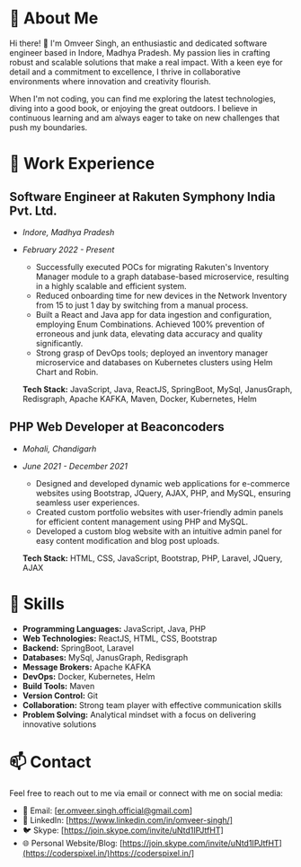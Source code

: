 # 👋 About Me

Hi there! 👋 I'm Omveer Singh, an enthusiastic and dedicated software engineer based in Indore, Madhya Pradesh. My passion lies in crafting robust and scalable solutions that make a real impact. With a keen eye for detail and a commitment to excellence, I thrive in collaborative environments where innovation and creativity flourish.

When I'm not coding, you can find me exploring the latest technologies, diving into a good book, or enjoying the great outdoors. I believe in continuous learning and am always eager to take on new challenges that push my boundaries.

# 💼 Work Experience

## Software Engineer at Rakuten Symphony India Pvt. Ltd.
- *Indore, Madhya Pradesh*
- *February 2022 - Present*
  
  - Successfully executed POCs for migrating Rakuten's Inventory Manager module to a graph database-based microservice, resulting in a highly scalable and efficient system.
  - Reduced onboarding time for new devices in the Network Inventory from 15 to just 1 day by switching from a manual process.
  - Built a React and Java app for data ingestion and configuration, employing Enum Combinations. Achieved 100% prevention of erroneous and junk data, elevating data accuracy and quality significantly.
  - Strong grasp of DevOps tools; deployed an inventory manager microservice and databases on Kubernetes clusters using Helm Chart and Robin.

  **Tech Stack:**
  JavaScript, Java, ReactJS, SpringBoot, MySql, JanusGraph, Redisgraph, Apache KAFKA, Maven, Docker, Kubernetes, Helm

## PHP Web Developer at Beaconcoders
- *Mohali, Chandigarh*
- *June 2021 - December 2021*

  - Designed and developed dynamic web applications for e-commerce websites using Bootstrap, JQuery, AJAX, PHP, and MySQL, ensuring seamless user experiences.
  - Created custom portfolio websites with user-friendly admin panels for efficient content management using PHP and MySQL.
  - Developed a custom blog website with an intuitive admin panel for easy content modification and blog post uploads.

  **Tech Stack:**
  HTML, CSS, JavaScript, Bootstrap, PHP, Laravel, JQuery, AJAX

# 🚀 Skills

- **Programming Languages:** JavaScript, Java, PHP
- **Web Technologies:** ReactJS, HTML, CSS, Bootstrap
- **Backend:** SpringBoot, Laravel
- **Databases:** MySql, JanusGraph, Redisgraph
- **Message Brokers:** Apache KAFKA
- **DevOps:** Docker, Kubernetes, Helm
- **Build Tools:** Maven
- **Version Control:** Git
- **Collaboration:** Strong team player with effective communication skills
- **Problem Solving:** Analytical mindset with a focus on delivering innovative solutions

# 📫 Contact

Feel free to reach out to me via email or connect with me on social media:

- 📧 Email: [er.omveer.singh.official@gmail.com]
- 🔗 LinkedIn: [https://www.linkedin.com/in/omveer-singh/]
- 🐦 Skype: [https://join.skype.com/invite/uNtd1IPJtfHT]
- 🌐 Personal Website/Blog: [https://join.skype.com/invite/uNtd1IPJtfHT](https://coderspixel.in/)https://coderspixel.in/]
